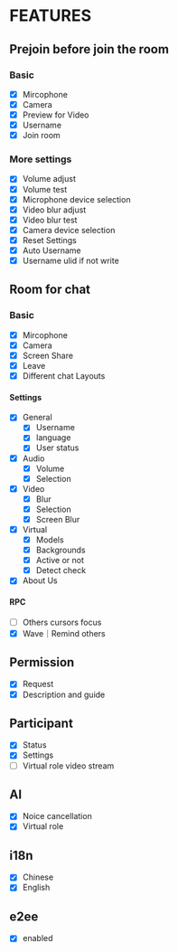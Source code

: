 # FEATURES

## Prejoin before join the room

###  Basic

- [x] Mircophone
- [x] Camera
- [x] Preview for Video
- [x] Username
- [x] Join room

### More settings

- [x] Volume adjust
- [x] Volume test
- [x] Microphone device selection
- [x] Video blur adjust
- [x] Video blur test
- [x] Camera device selection
- [x] Reset Settings
- [x] Auto Username
- [x] Username ulid if not write

## Room for chat

### Basic

- [x] Mircophone
- [x] Camera
- [x] Screen Share
- [x] Leave
- [x] Different chat Layouts

#### Settings

- [x] General
  - [x] Username
  - [x] language
  - [x] User status
- [x] Audio
  - [x] Volume
  - [x] Selection
- [x] Video
  - [x] Blur
  - [x] Selection
  - [x] Screen Blur
- [x] Virtual
  - [x] Models
  - [x] Backgrounds
  - [x] Active or not
  - [x] Detect check
- [x] About Us

#### RPC

- [ ] Others cursors focus
- [x] Wave｜Remind others

## Permission 

- [x] Request
- [x] Description and guide

## Participant

- [x] Status
- [x] Settings
- [ ] Virtual role video stream

## AI

- [x] Noice cancellation
- [x] Virtual role

## i18n

- [x] Chinese
- [x] English

## e2ee

- [x] enabled